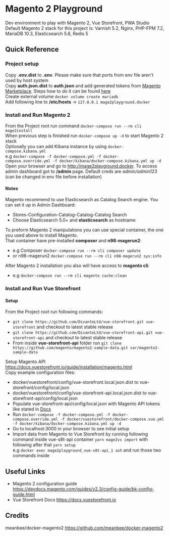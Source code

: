 # Magento 2 Playground   
Dev environment to play with Magento 2, Vue Storefront, PWA Studio   
Default Magento 2 stack for this project is: Varnish 5.2, Nginx, PHP-FPM 7.2, MariaDB 10.3, Elasticsearch 5.6, Redis 5

## Quick Reference
### Project setup
Copy **.env.dist** to **.env**. Please make sure that ports from env file aren't used by host system  
Copy **auth.json.dist** to **auth.json** and add generated tokens from [Magento Marketplace](https://marketplace.magento.com/). Steps how to do it can be found [here](https://devdocs.magento.com/guides/v2.3/install-gde/prereq/connect-auth.html)   
Create external volume `docker volume create mariadb`   
Add following line to **/etc/hosts** -> `127.0.0.1 mage2playground.docker`

### Install and Run Magento 2
From the Project root run command `docker-compose run --rm cli mage2install`   
When previous step is finished run `docker-compose up -d` to start Magento 2 stack   
Optionally you can add Kibana instance by using `docker-compose.kibana.yml`   
e.g `docker-compose -f docker-compose.yml -f docker-compose.override.yml -f docker/kibana/docker-compose.kibana.yml up -d`   
Open your browser and go to http://mage2playground.docker. To access admin dashboard got to **/admin** page. Default creds are _admin/admin123_ (can be changed in env file before installation)   

#### Notes   

Magento recommend to use Elasticsearch as Catalog Search engine. You can set it up in Admin Dashboard:
- Stores-Configuration-Catalog-Catalog-Catalog Search  
- Choose Elasticsearch 5.0+ and **elasticsearch** as hostname  

To preform Magento 2 manipulations you can use special container, the one you used above to install Magento.   
That container have pre-installed **composer** and **n98-magerun2**:   
- e.g Composer `docker-compose run --rm cli composer update`   
- or n98-magerun2 `docker-compose run --rm cli n98-magerun2 sys:info`   

After Magento 2 installation you also will have access to **magento cli**:   
- e.g `docker-compose run --rm cli magento cache:clean`

### Install and Run Vue Storefront
#### Setup
From the Project root run following commands:
- `git clone https://github.com/DivanteLtd/vue-storefront.git vue-storefront` and checkout to latest stable release
- `git clone https://github.com/DivanteLtd/vue-storefront-api.git vue-storefront-api` and checkout to latest stable release
- From inside **vue-storefront-api** folder run `git clone https://github.com/magento/magento2-sample-data.git var/magento2-sample-data`

Setup Magento API https://docs.vuestorefront.io/guide/installation/magento.html   
Copy example configuration files:
- docker/vuestorefront/config/vue-storefront.local.json.dist to vue-storefront/config/local.json
- docker/vuestorefront/config/vue-storefront-api.local.json.dist to vue-storefront-api/config/local.json
- Populate vue-storefront-api/config/local.json with Magento API tokens like stated in [Docs](https://docs.vuestorefront.io/guide/installation/magento.html#fast-integration)
- Run `docker-compose -f docker-compose.yml -f docker-compose.override.yml -f docker/vuestorefront/docker-compose.vue.yml -f docker/kibana/docker-compose.kibana.yml up -d`
- Go to localhost:3000 in your browser to see initial setup 
- Import data from Magento to Vue Storefront by running following command inside vue-s8t-api container `yarn mage2vs import` with following after that `yarn setup`   
e.g `docker exec mage2playground_vue-s8t-api_1 ash` and run those two commands inside

## Useful Links
- Magento 2 configuration guide https://devdocs.magento.com/guides/v2.3/config-guide/bk-config-guide.html
- Vue Storefront Docs https://docs.vuestorefront.io

## Credits
meanbee/docker-magento2 https://github.com/meanbee/docker-magento2
